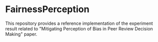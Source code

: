 # FairnessPerception
This repository provides a reference implementation of the experiment result related to "Mitigating Perception of Bias in Peer Review Decision Making" paper. 
